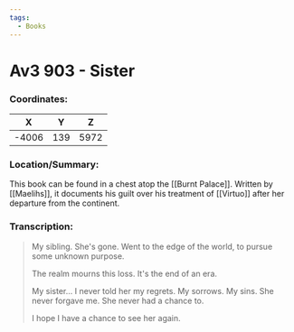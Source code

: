 ```yaml
---
tags:
  - Books
---
```

# Av3 903 - Sister

### Coordinates:
| **X** | **Y**| **Z** |
|:-----:|:----:|:-----:|
|-4006  |139   |5972  |

### Location/Summary:
This book can be found in a chest atop the [[Burnt Palace]]. Written by [[Maelihs]], it documents his guilt over his treatment of [[Virtuo]] after her departure from the continent.

### Transcription:
> My sibling. She's gone. Went to the edge of the world, to pursue some unknown purpose.
>
> The realm mourns this loss. It's the end of an era.
>
> My sister... I never told her my regrets. My sorrows. My sins. She never forgave me. She never had a chance to.
>
> I hope I have a chance to see her again.

